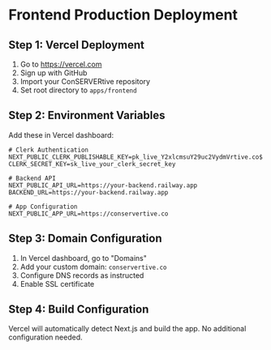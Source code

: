 # Frontend Production Deployment

## Step 1: Vercel Deployment
1. Go to https://vercel.com
2. Sign up with GitHub
3. Import your ConSERVERtive repository
4. Set root directory to `apps/frontend`

## Step 2: Environment Variables
Add these in Vercel dashboard:

```env
# Clerk Authentication
NEXT_PUBLIC_CLERK_PUBLISHABLE_KEY=pk_live_Y2xlcmsuY29uc2VydmVrtive.co$
CLERK_SECRET_KEY=sk_live_your_clerk_secret_key

# Backend API
NEXT_PUBLIC_API_URL=https://your-backend.railway.app
BACKEND_URL=https://your-backend.railway.app

# App Configuration
NEXT_PUBLIC_APP_URL=https://conservertive.co
```

## Step 3: Domain Configuration
1. In Vercel dashboard, go to "Domains"
2. Add your custom domain: `conservertive.co`
3. Configure DNS records as instructed
4. Enable SSL certificate

## Step 4: Build Configuration
Vercel will automatically detect Next.js and build the app.
No additional configuration needed.
